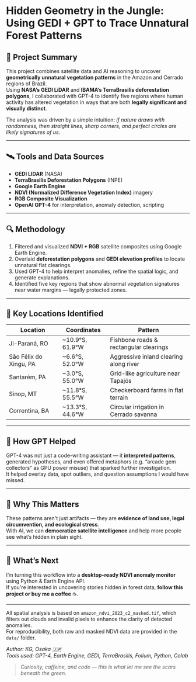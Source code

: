 # Hidden Geometry in the Jungle: Using GEDI + GPT to Trace Unnatural Forest Patterns

## 🧭 Project Summary

This project combines satellite data and AI reasoning to uncover **geometrically unnatural vegetation patterns** in the Amazon and Cerrado regions of Brazil.  
Using **NASA’s GEDI LiDAR** and **IBAMA’s TerraBrasilis deforestation polygons**, I collaborated with GPT-4 to identify five regions where human activity has altered vegetation in ways that are both **legally significant and visually distinct**.

The analysis was driven by a simple intuition: _if nature draws with randomness, then straight lines, sharp corners, and perfect circles are likely signatures of us_.

---

## 🛰️ Tools and Data Sources

- **GEDI LIDAR** (NASA)
- **TerraBrasilis Deforestation Polygons** (INPE)
- **Google Earth Engine**
- **NDVI (Normalized Difference Vegetation Index)** imagery
- **RGB Composite Visualization**
- **OpenAI GPT-4** for interpretation, anomaly detection, scripting

---

## 🔍 Methodology

1. Filtered and visualized **NDVI + RGB** satellite composites using Google Earth Engine.
2. Overlaid **deforestation polygons** and **GEDI elevation profiles** to locate unnatural flat clearings.
3. Used GPT-4 to help interpret anomalies, refine the spatial logic, and generate explanations.
4. Identified five key regions that show abnormal vegetation signatures near water margins — legally protected zones.

---

## 📌 Key Locations Identified

| Location | Coordinates | Pattern |
|---------|-------------|---------|
| Ji-Paraná, RO | ~10.9°S, 61.9°W | Fishbone roads & rectangular clearings |
| São Félix do Xingu, PA | ~6.6°S, 52.0°W | Aggressive inland clearing along river |
| Santarém, PA | ~3.0°S, 55.0°W | Grid-like agriculture near Tapajós |
| Sinop, MT | ~11.8°S, 55.5°W | Checkerboard farms in flat terrain |
| Correntina, BA | ~13.3°S, 44.6°W | Circular irrigation in Cerrado savanna |

---

## 🤖 How GPT Helped

GPT-4 was not just a code-writing assistant — it **interpreted patterns**, generated hypotheses, and even offered metaphors (e.g. “arcade gem collectors” as GPU power misuse) that sparked further investigation.  
It helped overlay data, spot outliers, and question assumptions I would have missed.

---

## 🌱 Why This Matters

These patterns aren't just artifacts — they are **evidence of land use, legal circumvention, and ecological stress**.  
With AI, we can **democratize satellite intelligence** and help more people see what’s hidden in plain sight.

---

## 🧪 What’s Next

I’m turning this workflow into a **desktop-ready NDVI anomaly monitor** using Python & Earth Engine API.  
If you're interested in uncovering stories hidden in forest data, **follow this project or buy me a coffee** ☕.

---
All spatial analysis is based on `amazon_ndvi_2023_c2_masked.tif`, which filters out clouds and invalid pixels to enhance the clarity of detected anomalies.  
For reproducibility, both raw and masked NDVI data are provided in the `data/` folder.


*Author: KG, Osaka 🇯🇵*  
*Tools used: GPT-4, Earth Engine, GEDI, TerraBrasilis, Folium, Python, Colab*

> _Curiosity, caffeine, and code — this is what let me see the scars beneath the green._
